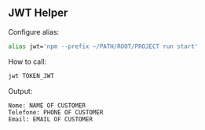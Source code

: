 ## JWT Helper

Configure alias:

```bash
alias jwt='npm --prefix ~/PATH/ROOT/PROJECT run start'
```

How to call:

```bash
jwt TOKEN_JWT
```

Output:
```
Nome: NAME OF CUSTOMER
Telefone: PHONE OF CUSTOMER
Email: EMAIL OF CUSTOMER
```